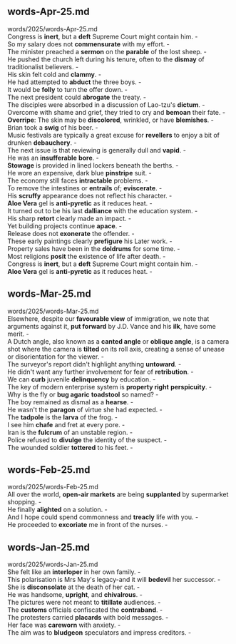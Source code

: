 ## words-Apr-25.md ##  
words/2025/words-Apr-25.md  
Congress is **inert**, but a **deft** Supreme Court might contain him. -  
So my salary does not **commensurate** with my effort. -  
The minister preached a **sermon** on the **parable** of the lost sheep. -  
He pushed the church left during his tenure, often to the **dismay** of traditionalist believers. -  
His skin felt cold and **clammy**. -  
He had attempted to **abduct** the three boys. -  
It would be **folly** to turn the offer down. -  
The next president could **abrogate** the treaty. -  
The disciples were absorbed in a discussion of Lao-tzu's **dictum**. -  
Overcome with shame and grief, they tried to cry and **bemoan** their fate. -  
**Overripe**: The skin may be **discolored**, wrinkled, or have **blemishes**. -  
Brian took a **swig** of his beer. -  
Music festivals are typically a great excuse for **revellers** to enjoy a bit of drunken **debauchery**. -  
The next issue is that reviewing is generally dull and **vapid**. -  
He was an **insufferable** **bore**. -  
**Stowage** is provided in lined lockers beneath the berths. -  
He wore an expensive, dark blue **pinstripe** suit. -  
The economy still faces **intractable** problems. -  
To remove the intestines or **entrails** of; **eviscerate**. -  
His **scruffy** appearance does not reflect his character. -  
**Aloe Vera** gel is **anti-pyretic** as it reduces heat. -  
It turned out to be his last **dalliance** with the education system. -  
His sharp **retort** clearly made an impact. -  
Yet building projects continue **apace**. -  
Release does not **exonerate** the offender. -  
These early paintings clearly **prefigure** his Later work. -  
Property sales have been in the **doldrums** for some time. -  
Most religions **posit** the existence of life after death. -  
Congress is **inert**, but a **deft** Supreme Court might contain him. -  
**Aloe Vera** gel is **anti-pyretic** as it reduces heat. -  

## words-Mar-25.md ##  
words/2025/words-Mar-25.md  
Elsewhere, despite our **favourable view** of immigration, we note that arguments against it, **put forward** by J.D. Vance and his **ilk**, have some merit. -  
A Dutch angle, also known as a **canted angle** or **oblique angle**, is a camera shot where the camera is **tilted** on its roll axis, creating a sense of unease or disorientation for the viewer. -  
The surveyor's report didn't highlight anything **untoward**. -  
He didn't want any further involvement for fear of **retribution**. -  
We can **curb** juvenile **delinquency** by education. -  
The key of modern enterprise system is **property right** **perspicuity**. -  
Why is the fly or **bug agaric** **toadstool** so named? -  
The boy remained as dismal as a **hearse**. -  
He wasn't the **paragon** of virtue she had expected. -  
The **tadpole** is the **larva** of the frog. -  
I see him **chafe** and fret at every pore. -  
Iran is the **fulcrum** of an unstable region. -  
Police refused to **divulge** the identity of the suspect. -  
The wounded soldier **tottered** to his feet. -  

## words-Feb-25.md ##  
words/2025/words-Feb-25.md  
All over the world, **open-air markets** are being **supplanted** by supermarket shopping. -  
He finally **alighted** on a solution. -  
And I hope could spend commonness and **treacly** life with you. -  
He proceeded to **excoriate** me in front of the nurses. -  

## words-Jan-25.md ##  
words/2025/words-Jan-25.md  
She felt like an **interloper** in her own family. -  
This polarisation is Mrs May's legacy-and it will **bedevil** her successor. -  
She is **disconsolate** at the death of her cat. -  
He was handsome, **upright**, and **chivalrous**. -  
The pictures were not meant to **titillate** audiences. -  
The **customs** officials confiscated the **contraband**. -  
The protesters carried **placards** with bold messages. -  
Her face was **careworn** with anxiety. -  
The aim was to **bludgeon** speculators and impress creditors. -  
